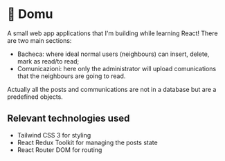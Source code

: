 # 🏡 Domu

A small web app applications that I'm building while learning React!
There are two main sections:

- Bacheca: where ideal normal users (neighbours) can insert, delete, mark as read/to read;
- Comunicazioni: here only the administrator will upload comunications that the neighbours are going to read.

Actually all the posts and communications are not in a database but are a predefined objects.

## Relevant technologies used

- Tailwind CSS 3 for styling
- React Redux Toolkit for managing the posts state
- React Router DOM for routing
